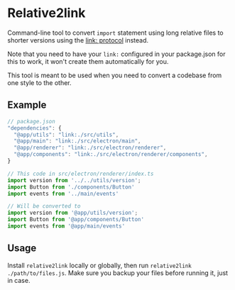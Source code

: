 # Relative2link

Command-line tool to convert `import` statement using long relative files to
shorter versions using the [link:
protocol][1]
instead.

Note that you need to have your `link:` configured in your package.json for this
to work, it won't create them automatically for you.

This tool is meant to be used when you need to convert a codebase from one style
to the other.

## Example

```javascript
// package.json
"dependencies": {
  "@app/utils": "link:./src/utils",
  "@app/main": "link:./src/electron/main",
  "@app/renderer": "link:./src/electron/renderer",
  "@app/components": "link:./src/electron/renderer/components",
}

// This code in src/electron/renderer/index.ts
import version from '../../utils/version';
import Button from './components/Button'
import events from '../main/events'

// Will be converted to
import version from '@app/utils/version';
import Button from '@app/components/Button'
import events from '@app/main/events'
```

## Usage

Install `relative2link` locally or globally, then run `relative2link
./path/to/files.js`. Make sure you backup your files before running it, just in
case.

[1]: https://yarnpkg.com/features/protocols#why-is-the-link-protocol-recommended-over-aliases-for-path-mapping
